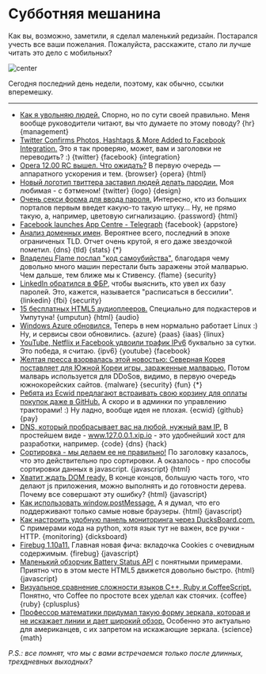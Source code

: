 # Субботняя мешанина

Как вы, возможно, заметили, я сделал маленький редизайн. Постарался учесть все ваши пожелания. Пожалуйста, расскажите, стало ли лучше читать это дело с мобильных?

![center](http://chyo.ru/360911878434.png)

Сегодня последний день недели, поэтому, как обычно, ссылки вперемешку.

---

* [Как я увольняю людей.](http://boss.blogs.nytimes.com/2012/06/04/how-i-fire-people/) Спорно, но по сути своей правильно. Меня вообще руководители читают, вы что думаете по этому поводу? {hr} {management}
* [Twitter Confirms Photos, Hashtags & More Added to Facebook Integration.](http://thenextweb.com/twitter/2012/06/08/twitter-yes-weve-added-photos-hashtags-usernames-and-more-to-our-facebook-integration/) Это я так проверяю, может, вам и заголовки не переводить? :) {twitter} {facebook} {integration}
* [Opera 12.00 RC вышел. Что ожидать?](http://www.ghacks.net/2012/06/08/opera-12-00-rc-released-what-you-can-expect/) В первую очередь — аппаратного ускорения и тем. {browser} {opera} {html}
* [Новый логотип твиттера заставил людей делать пародии.](http://www.webmonkey.com/2012/06/twitters-new-logo-inspires-parodies-css-greatness/) Моя любимая - с бэтменом! {twitter} {logo} {design}
* [Очень секси форма для ввода пароля.](http://ksat.me/the-literally-sexy-sexy-password-field/) Интересно, кто из больших порталов первым введет какую-то такую штуку... Ну, не прямо такую, а, например, цветовую сигнализацию. {password} {html}
* [Facebook launches App Centre - Telegraph](http://www.telegraph.co.uk/technology/facebook/9318847/Facebook-launches-App-Centre.html)  {facebook} {appstore}
* [Анализ доменных имен](http://datagenetics.com/blog/march22012/index.html). Вероятнее всего, последний в эпохе ограниченых TLD. Отчет очень крутой, я его даже звездочкой пометил. {dns} {tld} {stats} {*}
* [Владелец Flame послал "код самоубийства",](http://www.bbc.com/news/technology-18365844) благодаря чему довольно много машин перестали быть заражены этой малварью. Чем дальше, тем ближе мы к Стивенсу. {flame} {security}
* [LinkedIn обратился в ФБР](http://www.reuters.com/article/2012/06/07/us-linkedin-breach-idUSBRE85511820120607), чтобы выяснить, кто увел их базу паролей. Это, кажется, называется "расписаться в бессилии". {linkedin} {fbi} {security}
* [15 бесплатных HTML5 аудиоплееров.](http://www.instantshift.com/2012/06/08/15-free-html5-audio-players-for-your-website-and-blogs/) Специально для подкастеров и Умпутуна! {umputun} {html} {audio}
* [Windows Azure обновился.](http://www.zdnet.com/blog/btl/windows-azure-re-imagined-microsofts-fit-for-the-cloud/79561) Теперь в нем нормально работает Linux :) Ну, и сервисы свои обновились. {azure} {paas} {iaas} {linux}
* [YouTube, Netflix и Facebook удвоили трафик IPv6](http://mashable.com/2012/06/07/ipv6-traffic-netflix/) буквально за сутки. Это победа, я считаю. {ipv6} {youtube} {facebook}
* [Желтая пресса взорвалась этой новостью: Северная Корея поставляет для Южной Кореи игры, зараженные малварью.](http://www.zdnet.com/blog/security/north-korea-ships-malware-infected-games-to-south-korean-users-uses-them-to-launch-ddos-attacks/12383) Потом малварь используется для DDoSов, видимо, в первую очередь южнокорейских сайтов. {malware} {security} {fun} {*}
* [Ребята из Ecwid предлагают встраивать свою корзину для оплаты покупок даже в GitHub.](http://kb.ecwid.com/w/page/46169267/GitHub) А скоро и в админки по управлению тракторами! :) Ну ладно, вообще идея не плохая. {ecwid} {github} {pay}
* [DNS, который пробрасывает вас на любой, нужный вам IP.](http://xip.io/) В простейшем виде - www.127.0.0.1.xip.io - это удобнейший хост для разработки, например. {code} {dns} {hack}
* [Сортировка - мы делаем ее не правильно!](http://blog.rodneyrehm.de/archives/14-Sorting-Were-Doing-It-Wrong.html) По заголовку казалось, что это действительно про сортировки. А оказалось - про способы сортировки данных в javascript. {javascript} {html}
* [Хватит ждать DOM ready.](https://plus.google.com/116910304844117268718/posts/UkaymyuTzaF) В конце концов, большую часть того, что делают js приложения, можно выполнять и до готовности дерева. Почему все совершают эту ошибку? {html} {javascript}
* [Как использовать window.postMessage.](http://www.nyamsprod.com/blog/2012/introduction-to-window-postmessage/) А я думал, что его поддерживают только самые новые браузеры. {html} {javascript}
* [Как настроить удобную панель мониторинга через DucksBoard.com.](http://ryrobes.com/python/building-and-loading-sexy-operational-dashboards-with-ducksboard-com/) С примерами кода на python, хотя язык тут не важен, все ручки - HTTP. {monitoring} {dicksboard}
* [Firebug 1.10a11.](http://blog.getfirebug.com/2012/06/08/firebug-1-10a11/) Главная новая фича: вкладочка Cookies с очевидным содержимым. {firebug} {javascript}
* [Маленький обзорчик Battery Status API](http://www.smartjava.org/content/html5-access-battery-status-through-javascript) с понятными примерами. Приятно что в этом месте HTML5 движется довольно быстро. {html} {javascript}
* [Визуальное сравнение сложности языков C++, Ruby и CoffeeScript.](http://www.cpprocks.com/cpp-ruby-coffeescript-language-complexity/) Понятно, что Coffee по простоте всех уделал как стоячих. {coffee} {ruby} {cplusplus}
* [Профессор математики придумал такую форму зеркала, которая и не искажает линии и дает широкий обзор.](http://phys.org/news/2012-06-math-professor-side-mirror-patent.html) Особенно это актуально для американцев, с их запретом на искажающие зеркала. {science} {math}

*P.S.: все помнят, что мы с вами встречаемся только после длинных, трехдневных выходных?*

